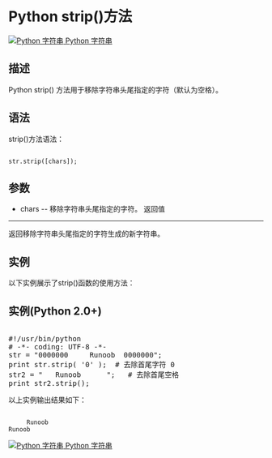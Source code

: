 Python strip()方法
================

 [![Python 字符串](../images/up.gif)
 Python 字符串](python-strings.html)


  描述
--

 Python strip() 方法用于移除字符串头尾指定的字符（默认为空格）。

 语法
--

 strip()方法语法：

 
```

str.strip([chars]);

```

 参数
--

  * chars -- 移除字符串头尾指定的字符。
  返回值
---

 返回移除字符串头尾指定的字符生成的新字符串。

 实例
--

 以下实例展示了strip()函数的使用方法：

  实例(Python 2.0+)
---------------

 <pre>

#!/usr/bin/python
# -*- coding: UTF-8 -*-
str = "0000000     Runoob  0000000"; 
print str.strip( '0' );  # 去除首尾字符 0
str2 = "   Runoob      ";   # 去除首尾空格
print str2.strip();
</pre>

 以上实例输出结果如下：

 
```

     Runoob  
Runoob

```

  [![Python 字符串](../images/up.gif)
 Python 字符串](python-strings.html)